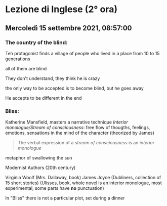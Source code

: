 # Lezione di Inglese (2° ora) 
## Mercoledì 15 settembre 2021, 08:57:00


### The country of the blind:
Teh protagonist finds a village of people who lived in a place from 10 to 15 generations

all  of them are blind

They don't understand, they think he is crazy

the only way to be accepted is to become blind, but he goes away

He accepts to be different in the end

### Bliss:
Katherine Mansfield, masters a narrative technique
*Interior monologue/Stream of consciousness*: free flow of thougths, feelings, emotions, sensations in the mind of the character (theorized by James)

> The verbal expression of a *stream of consciousness* is an *interior monologue*

metaphor of swallowing the sun



Modernist Authors (20th century)

Virginia Woolf (Mrs. Dallaway, book)
James Joyce (Dubliners, collection of 15 short stories) (Ulisses, book, whole novel is an interior monologue, most experimental, some parts have **no** punctuation)


In "Bliss" there is not a particular plot, set during a dinner


<!--stackedit_data:
eyJoaXN0b3J5IjpbLTE4MDY4Njk4ODQsLTEzNDQzNjU5OTUsNT
I0ODQ1Nzg5LDExMDQ5NTMwMTddfQ==
-->
